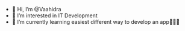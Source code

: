- 👋 Hi, I’m @Vaahidra
- 👀 I’m interested in IT Development
- 🌱 I’m currently learning easiest different way to develop an app👨🏻‍💻

<!---
Vaahidra/Vaahidra is a ✨ special ✨ repository because its `README.md` (this file) appears on your GitHub profile.
You can click the Preview link to take a look at your changes.
--->
